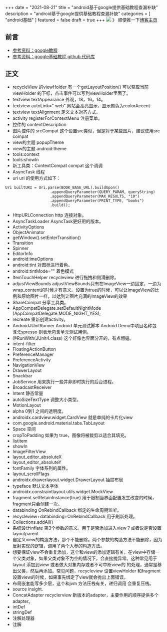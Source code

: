 +++
date = "2021-08-21"
title = "android基于google提供基础教程查漏补缺"
description = "android基于google提供基础教程查漏补缺"
categories = [
    "android基础"
]
featured = false
draft = true 
+++
![](https://gitee.com/lalalaxiaowifi/pictures/raw/master/image/%E6%97%A5%E5%B8%B8%E6%90%AC%E7%A0%96%E5%A4%B4.png)
》 顺便推一下[博客主页](http://lalalaxiaowifi.gitee.io/pictures/)
## 前言
* [参考资料：google教程](https://developer.android.google.cn/courses/fundamentals-training/toc-v2)
* [参考资料：google基础教程 github 代码库](https://github.com/google-developer-training/android-fundamentals-apps-v2)
## 正文
* recycleView 的viewHolder 有一个getLayoutPosition() 可以获取当前viewHolder 的下标，点击事件可以写到viewHolder里面了。
* textview textAppearance 外观，18，16，14。
* textview autoLink=" web" 网站会高亮显示，显示颜色为:colorAccent
* textview textAlignment 定义文本对齐方式。
* activity registerForContextMenu 注册菜单。
* 控件的 contentDescription 
* 图片控件的 srcCompat 这个设置src类似，但是对于某些图片，建议使用src compat 
* view的主题 popupTheme 
* view的主题 android:theme
* tools:context
* tools:showIn
* 新工具类：ContextCompat compat 这个调调
* AsyncTask 线程
* uri uri 的使用方式如下：
````aidl
Uri builtURI = Uri.parse(BOOK_BASE_URL).buildUpon()
                    .appendQueryParameter(QUERY_PARAM, queryString)
                    .appendQueryParameter(MAX_RESULTS, "10")
                    .appendQueryParameter(PRINT_TYPE, "books")
                    .build();
````
* HttpURLConnection http 连接对象。
* AsyncTaskLoader AsyncTask更好用的版本。
* ActivityOptions 
* ObjectAnimator
* getWindow().setEnterTransition()
* Transition
* Spinner
* EditorInfo
* android:imeOptions
* android:tint 对图标进行着色。
* android:tintMode="" 着色模式
* ItemTouchHelper recycleview 进行拖拽和侧滑删除。
* adjustViewBounds adjustViewBounds只有在ImageView一边固定，一边为wrap_content的时候才有意义。设置为true的时候，可以让ImageView的比例和原始图片一样，以达到让图片充满的ImageView的效果
* ShareCompat 分享工具类。
* AppCompatDelegate.setDefaultNightMode (AppCompatDelegate.MODE_NIGHT_YES);
* recreate 重新创建activity。
* AndroidJUnitRunner Android 单元测试脚本 Android Demo中项目名称包含:Espresso 则表示包含单元测试用例。
* @RunWith(JUnit4.class) 这个好像也界面分开的，有点懵逼。
* intent-filter
* FloatingActionButton
* PreferenceManager
* PreferenceActivity
* NavigationView
* DrawerLayout
* Snackbar 
* JobService 用来执行一些并非即时执行的后台进程。
* BroadcastReceiver
* Intent 静态常量
* autoSizeTextType 调整大小类型。
* MotionLayout
* alpha 0到1 之间的透明度。
* androidx.cardview.widget.CardView 就是单纯的卡片化view
* com.google.android.material.tabs.TabLayout
* Space 空间
* cropToPadding 如果为 true，图像将被裁剪以适合其填充。
* listitem
* showIn
* ImageFilterView
* layout_editor_absoluteX
* layout_editor_absoluteY
* fontFamily 字体系列的属性。
* layout_scrollFlags
* androidx.drawerlayout.widget.DrawerLayout 抽屉布局 
* typeface 默认文本字体
* androidx.constraintlayout.utils.widget.MockView
* fragment.setRetainInstance(true) 用于限制当界面配置发生改变的时候，fragment只会创建一次。
* databinding  OnRebindCallback 绑定的生命周期监听。
* recycleview+databinding+OnRebindCallback 用于刷新处理。
* Collections.addAll()
* 系统设计inflate 第3个参数的意义。用于是否添加进入view？或者说是否设置layoutparent 
* 自定义view的构造方法，那个不能删除。两个参数的构造方法不能删除，因为反射实现的逻辑，调用了两个入参的构造方法。
* 想要保证view不会重复添加，这个和view的添加逻辑有关，在view中存储一个父类对象，如果父类对象不为空的情况下，会直接抛异常。这种常见用于layout 添加到view 或者做大对象内存或者不可中断view的
  的处理，通常是移出父类，然后再添加。常见问题，recycleview 设置viewHolder 和fragment 设置view的时候，如果事先绑定了view就会抛出上面错误。
* 布局嵌套能写多少层，这个和jvm 方法压栈有关，递归调用 会重复压栈。
* source insight.
* ConcatAdapter recyclerview 新版本的adapter，主要作用的顺序提供多个adapter。 
* intDef
* stringDef
* 注解处理器
* 注解

